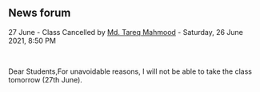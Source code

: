 <h2>News forum</h2><a href="https://moodle.cse.buet.ac.bd/user/view.php?id=1767&course=569"></a>
27 June - Class Cancelled
by <a href="https://moodle.cse.buet.ac.bd/user/view.php?id=1767&course=569">Md. Tareq Mahmood</a> - Saturday, 26 June 2021, 8:50 PM


 

Dear Students,For unavoidable reasons, I will not be able to take the class tomorrow (27th June).






